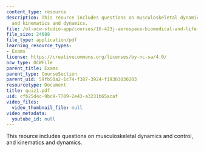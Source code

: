 ```yaml
---
content_type: resource
description: This reource includes questions on musculoskeletal dynamics and control,
  and kinematics and dynamics.
file: /ol-ocw-studio-app/courses/16-423j-aerospace-biomedical-and-life-support-engineering-spring-2006/cfb25d4c9bc977092e43a3231b65acaf_quiz1.pdf
file_size: 24688
file_type: application/pdf
learning_resource_types:
- Exams
license: https://creativecommons.org/licenses/by-nc-sa/4.0/
ocw_type: OCWFile
parent_title: Exams
parent_type: CourseSection
parent_uid: 59fb50a2-1c74-f387-3924-f19303030203
resourcetype: Document
title: quiz1.pdf
uid: cfb25d4c-9bc9-7709-2e43-a3231b65acaf
video_files:
  video_thumbnail_file: null
video_metadata:
  youtube_id: null
---
```

This reource includes questions on musculoskeletal dynamics and control, and kinematics and dynamics.
